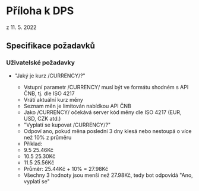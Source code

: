 # Příloha k DPS

z 11. 5. 2022

## Specifikace požadavků

### Uživatelské požadavky

- "Jaký je kurz /CURRENCY/?"
	- Vstupní parametr /CURRENCY/ musí být ve formátu shodném s API ČNB, tj. dle ISO 4217
	- Vrátí aktuální kurz měny
	- Seznam měn je limitován nabídkou API ČNB
	- Jako /CURRENCY/ očekává server kód měny dle ISO 4217 (EUR, USD, CZK atd.)
	- "Vyplatí se kupovat /CURRENCY/?"
	- Odpoví ano, pokud měna poslední 3 dny klesá nebo nestoupá o více než 10% z průměru

	* Příklad:
	* 9.5 25.46Kč
	* 10.5 25.30Kč
	* 11.5 25.56Kč
	* Průměr: 25.44Kč + 10% = 27.98Kč
	* Všechny 3 hodnoty jsou menší než 27.98Kč, tedy bot odpovídá "Ano, vyplatí se"
